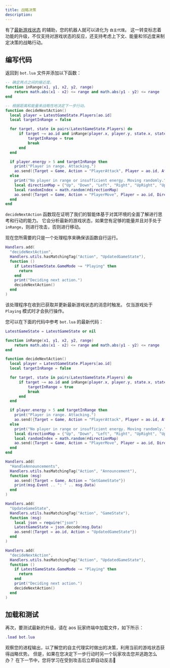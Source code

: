 ```yaml
---
title: 战略决策
description:
---
```


有了[最新游戏状态](game-state) 的辅助，您的机器人就可以进化为 `自主代理`。 这一转变标志着功能的升级，不仅支持对游戏状态的反应，还支持考虑上下文、能量和邻近度来制定决策的战略行动。

## 编写代码

返回到 `bot.lua` 文件并添加以下函数：

```lua
-- 确定两点之间的接近度。
function inRange(x1, y1, x2, y2, range)
    return math.abs(x1 - x2) <= range and math.abs(y1 - y2) <= range
end

-- 根据距离和能量来战略性地决定下一步行动。
function decideNextAction()
  local player = LatestGameState.Players[ao.id]
  local targetInRange = false

  for target, state in pairs(LatestGameState.Players) do
      if target ~= ao.id and inRange(player.x, player.y, state.x, state.y, 1) then
          targetInRange = true
          break
      end
  end

  if player.energy > 5 and targetInRange then
    print("Player in range. Attacking.")
    ao.send({Target = Game, Action = "PlayerAttack", Player = ao.id, AttackEnergy = tostring(player.energy)})
  else
    print("No player in range or insufficient energy. Moving randomly.")
    local directionMap = {"Up", "Down", "Left", "Right", "UpRight", "UpLeft", "DownRight", "DownLeft"}
    local randomIndex = math.random(#directionMap)
    ao.send({Target = Game, Action = "PlayerMove", Player = ao.id, Direction = directionMap[randomIndex]})
  end
end
```

`decideNextAction` 函数现在证明了我们的智能体基于对其环境的全面了解进行思考和行动的能力。 它会分析最新的游戏状态，如果您有足够的能量并且对手处于 `inRange`，则进行攻击，否则进行移动。

现在您所需要的只是一个处理程序来确保该函数自行运行。

```lua
Handlers.add(
  "decideNextAction",
  Handlers.utils.hasMatchingTag("Action", "UpdatedGameState"),
  function ()
    if LatestGameState.GameMode ~= "Playing" then
      return
    end
    print("Deciding next action.")
    decideNextAction()
  end
)
```

该处理程序在收到已获取并更新最新游戏状态的消息时触发。 仅当游戏处于  `Playing` 模式时才会执行操作。

您可以在下面的代码中参考 `bot.lua` 的最新代码：

```lua
LatestGameState = LatestGameState or nil

function inRange(x1, y1, x2, y2, range)
    return math.abs(x1 - x2) <= range and math.abs(y1 - y2) <= range
end

function decideNextAction()
  local player = LatestGameState.Players[ao.id]
  local targetInRange = false

  for target, state in pairs(LatestGameState.Players) do
      if target ~= ao.id and inRange(player.x, player.y, state.x, state.y, 1) then
          targetInRange = true
          break
      end
  end

  if player.energy > 5 and targetInRange then
    print("Player in range. Attacking.")
    ao.send({Target = Game, Action = "PlayerAttack", Player = ao.id, AttackEnergy = tostring(player.energy)})
  else
    print("No player in range or insufficient energy. Moving randomly.")
    local directionMap = {"Up", "Down", "Left", "Right", "UpRight", "UpLeft", "DownRight", "DownLeft"}
    local randomIndex = math.random(#directionMap)
    ao.send({Target = Game, Action = "PlayerMove", Player = ao.id, Direction = directionMap[randomIndex]})
  end
end

Handlers.add(
  "HandleAnnouncements",
  Handlers.utils.hasMatchingTag("Action", "Announcement"),
  function (msg)
    ao.send({Target = Game, Action = "GetGameState"})
    print(msg.Event .. ": " .. msg.Data)
  end
)

Handlers.add(
  "UpdateGameState",
  Handlers.utils.hasMatchingTag("Action", "GameState"),
  function (msg)
    local json = require("json")
    LatestGameState = json.decode(msg.Data)
    ao.send({Target = ao.id, Action = "UpdatedGameState"})
  end
)

Handlers.add(
  "decideNextAction",
  Handlers.utils.hasMatchingTag("Action", "UpdatedGameState"),
  function ()
    if LatestGameState.GameMode ~= "Playing" then
      return
    end
    print("Deciding next action.")
    decideNextAction()
  end
)
```

## 加载和测试

再次，要测试最新的升级，请在 aos 玩家终端中加载文件，如下所示：

```lua
.load bot.lua
```

观察您的进程输出，以了解您的自主代理实时做出的决策，利用当前的游戏状态获得战略优势。 但是，如果在您决定下一步行动时另一个玩家攻击您并逃跑怎么办？ 在下一节中，您将学习在受到攻击后立即自动反击🤺
